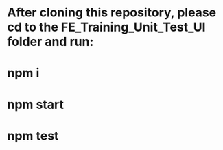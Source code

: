 # After cloning this repository, please cd to the FE_Training_Unit_Test_UI folder and run:
# npm i
# npm start
# npm test
